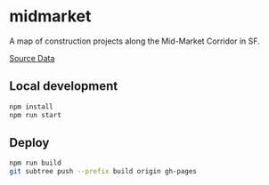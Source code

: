 # midmarket

A map of construction projects along the Mid-Market Corridor in SF.

[Source Data](https://docs.google.com/spreadsheets/d/19NSRV6F2mqelM9ajbacsWC8er7jM0UDs0ArEkaH2d5c/edit?usp=sharing)

## Local development

```sh
npm install
npm run start
```

## Deploy

```sh
npm run build
git subtree push --prefix build origin gh-pages
```
